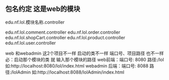 ## 包名约定  这是web的模块
edu.nf.lol.模块名称.controller

edu.nf.lol.comment.controller
edu.nf.lol.order.controller
edu.nf.lol.shopCart.controller
edu.nf.lol.product.controller
edu.nf.lol.user.controller

web 和webadmin 这2个项目不一样 启动的类不一样 端口号、项目路径 也不一样 
必：启动那个模块的类 就 输入那个模块的路径
web前端：端口号: 8080 路径:/lol  如:http://localhost:8080/lol/index.html
webadmin 后端：端口号: 8088 路径:/lolAdmin  如:http://localhost:8088/lolAdmin/index.html
